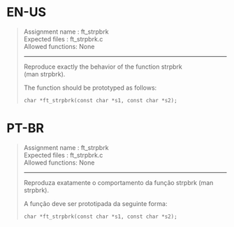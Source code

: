 # EN-US

> Assignment name	: ft_strpbrk   
> Expected files	: ft_strpbrk.c   
> Allowed functions: None   
> 
> ---------------------------------------------------------------   
> 
> Reproduce exactly the behavior of the function strpbrk   
> (man strpbrk).   
> 
> The function should be prototyped as follows:   
> 
> `char	*ft_strpbrk(const char *s1, const char *s2);`   

# PT-BR

> Assignment name	: ft_strpbrk   
> Expected files	: ft_strpbrk.c   
> Allowed functions: None   
> 
> ---------------------------------------------------------------   
> 
> Reproduza exatamente o comportamento da função strpbrk (man strpbrk).   
> 
> A função deve ser prototipada da seguinte forma:   
> 
> `char	*ft_strpbrk(const char *s1, const char *s2);`   

